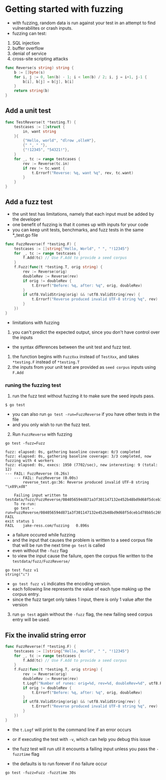 # Getting started with fuzzing

- with fuzzing, random data is run against your test in an attempt to find vulnerabilites or crash inputs.
- fuzzing can test:
1. SQL injection
2. buffer overflow
3. denial of service
4. cross-site scripting attacks

```go
func Reverse(s string) string {
	b := []byte(s)
	for i, j := 0, len(b) - 1; i < len(b) / 2; i, j = i+1, j-1 {
		b[i], b[j] = b[j], b[i]
	}
	return string(b)
}
```

## Add a unit test

```go
func TestReverse(t *testing.T) {
	testcases := []struct {
		in, want string
	}{
		{"Hello, world", "dlrow ,olleH"},
		{" ", " "},
		{"!12345", "54321!"},
	}
	for _, tc := range testcases {
		rev := Reverse(tc.in)
		if rev != tc.want {
			t.Errorf("Reverse: %q, want %q", rev, tc.want)
		}
	}
}
```

## Add a fuzz test

- the unit test has limitations, namely that each input must be added by the developer
- one benefit of fuzzing is that it comes up with inputs for your code
- you can keep unit tests, benchmarks, and fuzz tests in the same *_test.go file

```go
func FuzzReverse(f *testing.F) {
	testcases := []string{"Hello, World", " ", "!12345"}
	for _, tc := range testcases {
		f.Add(tc) // Use F.Add to provide a seed corpus
	}
	f.Fuzz(func(t *testing.T, orig string) {
		rev := Reverse(orig)
		doubleRev := Reverse(rev)
		if orig != doubleRev {
			t.Errorf("Before: %q, after: %q", orig, doubleRev)
		}
		if utf8.ValidString(orig) && !utf8.ValidString(rev) {
			t.Errorf("Reverse produced invalid UTF-8 string %q", rev)
		}
	})
}
```

- limitations with fuzzing
1. you can't predict the expected output, since you don't have control over the inputs

- the syntax differences between the unit test and fuzz test.
1. the function begins with `FuzzXxx` instead of `TestXxx`, and takes `*testing.F` instead of `*testing.T`
2. the inputs from your unit test are provided as `seed corpus` inputs using `F.Add`

### runing the fuzzing test

1. run the fuzz test without fuzzing it to make sure the seed inputs pass.

```shell
$ go test
```

- you can also run `go test -run=FuzzReverse` if you have other tests in the file
- and you only wish to run the fuzz test.

2. Run `FuzzReverse` with fuzzing

`go test -fuzz=Fuzz`

```
fuzz: elapsed: 0s, gathering baseline coverage: 0/3 completed
fuzz: elapsed: 0s, gathering baseline coverage: 3/3 completed, now fuzzing with 4 workers
fuzz: elapsed: 0s, execs: 1950 (7702/sec), new interesting: 9 (total: 12)
--- FAIL: FuzzReverse (0.26s)
    --- FAIL: FuzzReverse (0.00s)
        reverse_test.go:36: Reverse produced invalid UTF-8 string "\x89\xd8"
    
    Failing input written to testdata/fuzz/FuzzReverse/084056594d871a3f301147132e452b48bd9d68f5dceb1d78bb5c269f00462845
    To re-run:
    go test -run=FuzzReverse/084056594d871a3f301147132e452b48bd9d68f5dceb1d78bb5c269f00462845
FAIL
exit status 1
FAIL    jake-ress.com/fuzzing   0.896s
```

- a failure occured while fuzzing
- and the input that causes the problem is written to a seed corpus file that will be run the next time `go test` is called
- even without the `-fuzz` flag
- to view the input cause the failure, open the corpus file written to the `testdata/fuzz/FuzzReverse/`
```
go test fuzz v1
string("؉")
```

- `go test fuzz v1` indicates the encoding version.
- each following line represents the value of each type making up the corpus entry.
- since the fuzz target only takes 1 input, there is only 1 value after the version

3. run `go test` again without the `-fuzz` flag, the new failing seed corpus entry will be used.

## Fix the invalid string error

```go
func FuzzReverse(f *testing.F) {
	testcases := []string{"Hello, World", " ", "!12345"}
	for _, tc := range testcases {
		f.Add(tc) // Use F.Add to provide a seed corpus
	}
	f.Fuzz(func(t *testing.T, orig string) {
		rev := Reverse(orig)
		doubleRev := Reverse(rev)
		t.Logf("Number of runes: orig=%d, rev=%d, doubleRev=%d", utf8.RuneCountInString(orig), utf8.RuneCountInString(rev), utf8.RuneCountInString(doubleRev))
		if orig != doubleRev {
			t.Errorf("Before: %q, after: %q", orig, doubleRev)
		}
		if utf8.ValidString(orig) && !utf8.ValidString(rev) {
			t.Errorf("Reverse produced invalid UTF-8 string %q", rev)
		}
	})
}
```

- the `t.Logf` will print to the command line if an error occurs
- or if executing the test with `-v`, which can help you debug this issue


- the fuzz test will run util it encounts a failing input unless you pass the `-fuzztime` flag
- the defaults is to run forever if no failure occur

`go test -fuzz=Fuzz -fuzztime 30s`
